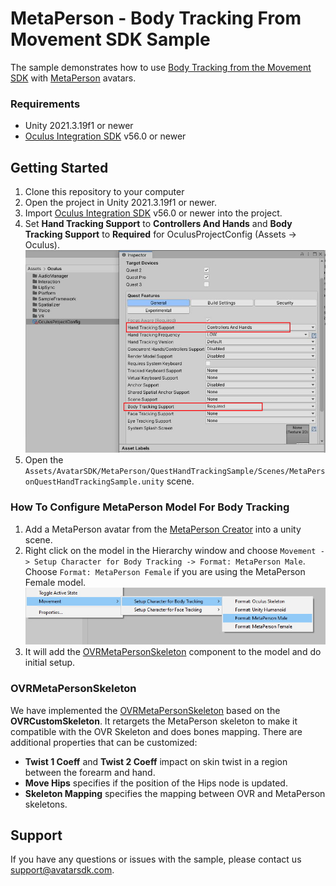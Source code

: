 # MetaPerson - Body Tracking From Movement SDK Sample
The sample demonstrates how to use [Body Tracking from the Movement SDK](https://developer.oculus.com/documentation/unity/move-body-tracking/) with [MetaPerson](https://metaperson.avatarsdk.com/) avatars.

### Requirements
- Unity 2021.3.19f1 or newer
- [Oculus Integration SDK](https://developer.oculus.com/downloads/package/unity-integration/) v56.0 or newer

## Getting Started
1. Clone this repository to your computer
2. Open the project in Unity 2021.3.19f1 or newer.
3. Import [Oculus Integration SDK](https://developer.oculus.com/downloads/package/unity-integration/) v56.0 or newer into the project.
4. Set **Hand Tracking Support** to **Controllers And Hands** and **Body Tracking Support** to **Required** for OculusProjectConfig (Assets -> Oculus).
![Project Config](./Documentation/Images/enable_body_tracking.JPG "Project Config")
5. Open the `Assets/AvatarSDK/MetaPerson/QuestHandTrackingSample/Scenes/MetaPersonQuestHandTrackingSample.unity` scene.

### How To Configure MetaPerson Model For Body Tracking
1. Add a MetaPerson avatar from the [MetaPerson Creator](https://metaperson.avatarsdk.com/) into a unity scene.
2. Right click on the model in the Hierarchy window and choose `Movement -> Setup Character for Body Tracking -> Format: MetaPerson Male`. Choose `Format: MetaPerson Female` if you are using the MetaPerson Female model.
![Configure MetaPerson Model](./Documentation/Images/setup_model_for_body_tracking.jpg "Configure MetaPerson Model")
3. It will add the [OVRMetaPersonSkeleton](./Assets/AvatarSDK/MetaPerson/QuestHandTrackingSample/Scripts/OVRMetaPersonSkeleton.cs) component to the model and do initial setup.

### OVRMetaPersonSkeleton
We have implemented the [OVRMetaPersonSkeleton](./Assets/AvatarSDK/MetaPerson/QuestHandTrackingSample/Scripts/OVRMetaPersonSkeleton.cs) based on the **OVRCustomSkeleton**. 
It retargets the MetaPerson skeleton to make it compatible with the OVR Skeleton and does bones mapping. There are additional properties that can be customized:
- **Twist 1 Coeff** and **Twist 2 Coeff** impact on skin twist in a region between the forearm and hand.
- **Move Hips** specifies if the position of the Hips node is updated.
- **Skeleton Mapping** specifies the mapping between OVR and MetaPerson skeletons.

## Support
If you have any questions or issues with the sample, please contact us <support@avatarsdk.com>.
